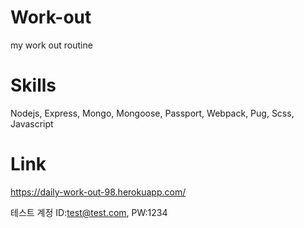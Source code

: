 # Work-out

my work out routine

# Skills

Nodejs, Express, Mongo, Mongoose, Passport, Webpack, Pug, Scss, Javascript

# Link

https://daily-work-out-98.herokuapp.com/

테스트 계정 ID:test@test.com, PW:1234
